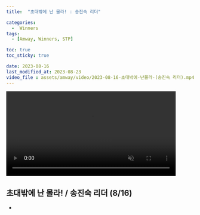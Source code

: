```yaml
---
title:  "초대밖에 난 몰라! : 송진숙 리더" 

categories:
  -  Winners
tags:
  - [Amway, Winners, STP]

toc: true
toc_sticky: true

date: 2023-08-16
last_modified_at: 2023-08-23
video_file : assets/amway/video/2023-08-16-초대밖에-난몰라-(송진숙 리더).mp4
---
```



<video width="90%" muted autoplay controls>
    <source src="{{ page.video_file | relative_url }}" type="video/mp4">
</video>



## 초대밖에 난 몰라! / 송진숙 리더 (8/16)


+ 